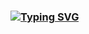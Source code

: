 ### [![Typing SVG](https://readme-typing-svg.herokuapp.com?font=Fira+Code&pause=1000&random=false&width=435&lines=Hi!+I'm+Denis)](https://git.io/typing-svg)

<!--
**xbezrukovx/xbezrukovx** is a ✨ _special_ ✨ repository because its `README.md` (this file) appears on your GitHub profile.

Here are some ideas to get you started:

- 🔭 I’m currently working on ...
- 🌱 I’m currently learning ...
- 👯 I’m looking to collaborate on ...
- 🤔 I’m looking for help with ...
- 💬 Ask me about ...
- 📫 How to reach me: ...
- 😄 Pronouns: ...
- ⚡ Fun fact: ...
-->
